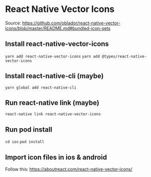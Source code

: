 # React Native Vector Icons

Source: https://github.com/oblador/react-native-vector-icons/blob/master/README.md#bundled-icon-sets

## Install react-native-vector-icons

`yarn add react-native-vector-icons`
`yarn add @types/react-native-vector-icons`

## Install react-native-cli (maybe)

`yarn global add react-native-cli`

## Run react-native link (maybe)

`react-native link react-native-vector-icons`

## Run pod install

`cd ios`
`pod install`

## Import icon files in ios & android

Follow this: https://aboutreact.com/react-native-vector-icons/
